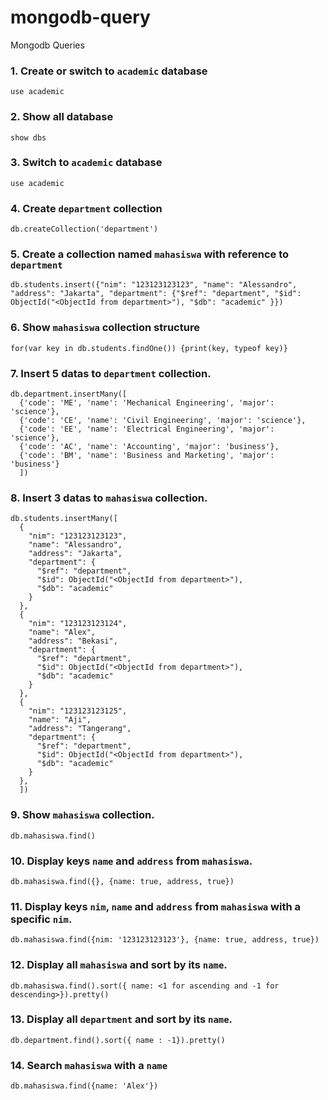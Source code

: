 # mongodb-query

Mongodb Queries

### 1. Create or switch to `academic` database
```
use academic
```
### 2. Show all database
```
show dbs
```
### 3. Switch to `academic` database
```
use academic
```
### 4. Create `department` collection
```
db.createCollection('department')
```
### 5. Create a collection named `mahasiswa` with reference to `department`

```
db.students.insert({"nim": "123123123123", "name": "Alessandro", "address": "Jakarta", "department": {"$ref": "department", "$id": ObjectId("<ObjectId from department>"), "$db": "academic" }})
```
### 6. Show `mahasiswa` collection structure
```
for(var key in db.students.findOne()) {print(key, typeof key)}
```
### 7.  Insert 5 datas to `department` collection.
```
db.department.insertMany([
  {'code': 'ME', 'name': 'Mechanical Engineering', 'major': 'science'},
  {'code': 'CE', 'name': 'Civil Engineering', 'major': 'science'},
  {'code': 'EE', 'name': 'Electrical Engineering', 'major': 'science'},
  {'code': 'AC', 'name': 'Accounting', 'major': 'business'},
  {'code': 'BM', 'name': 'Business and Marketing', 'major': 'business'}
  ])
```
### 8. Insert 3 datas to `mahasiswa` collection.
```
db.students.insertMany([
  {
    "nim": "123123123123",
    "name": "Alessandro",
    "address": "Jakarta",
    "department": {
      "$ref": "department",
      "$id": ObjectId("<ObjectId from department>"),
      "$db": "academic"
    }
  },
  {
    "nim": "123123123124",
    "name": "Alex",
    "address": "Bekasi",
    "department": {
      "$ref": "department",
      "$id": ObjectId("<ObjectId from department>"),
      "$db": "academic"
    }
  },
  {
    "nim": "123123123125",
    "name": "Aji",
    "address": "Tangerang",
    "department": {
      "$ref": "department",
      "$id": ObjectId("<ObjectId from department>"),
      "$db": "academic"
    }
  },
  ])
  ```

### 9. Show `mahasiswa` collection.
```
db.mahasiswa.find()
```
### 10. Display keys `name` and `address` from `mahasiswa`.
```
db.mahasiswa.find({}, {name: true, address, true})
```
### 11. Display keys `nim`, `name` and `address` from `mahasiswa` with a specific `nim`.
```
db.mahasiswa.find({nim: '123123123123'}, {name: true, address, true})
```
### 12. Display all `mahasiswa` and sort by its `name`.
```
db.mahasiswa.find().sort({ name: <1 for ascending and -1 for descending>}).pretty()
```
### 13. Display all `department` and sort by its `name`.
```
db.department.find().sort({ name : -1}).pretty()
```
### 14. Search `mahasiswa` with a `name`
```
db.mahasiswa.find({name: 'Alex'})
```

